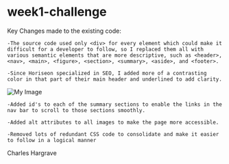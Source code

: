 # week1-challenge

Key Changes made to the existing code:

    -The source code used only <div> for every element which could make it difficult for a developer to follow, so I replaced them all with various semantic elements that are more descriptive, such as <header>, <nav>, <main>, <figure>, <section>, <summary>, <aside>, and <footer>.

    -Since Horiseon specialized in SEO, I added more of a contrasting color in that part of their main header and underlined to add clarity.

![My Image](./Assets/images/Screen-Shot.png)

    -Added id's to each of the summary sections to enable the links in the nav bar to scroll to those sections smoothly.

    -Added alt attributes to all images to make the page more accessible.

    -Removed lots of redundant CSS code to consolidate and make it easier to follow in a logical manner

Charles Hargrave
